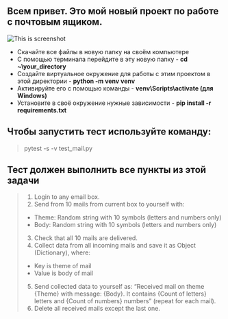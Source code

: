 
## Всем привет. Это мой новый проект по работе с почтовым ящиком.



![This is screenshot](https://sun9-9.userapi.com/impg/-9g3vCOB_51dQijzQ44XBEFWNrKuktA0WvOe8A/P0vN5o47BK8.jpg?size=898x319&quality=95&sign=95a924bf57ccffe50e59679d53e4484e&type=album)
- Скачайте все файлы в новую папку на своём компьютере
- С помощью терминала перейдите в эту новую папку - **cd ~\your_directory**
- Создайте виртуальное окружение для работы с этим проектом в этой директории - **python -m venv venv**
- Активируйте его с помощью команды -  **venv\Scripts\activate (для Windows)**
- Установите в своё окружение нужные зависимости - **pip install -r requirements.txt**

## Чтобы запустить тест используйте команду:
> pytest -s -v test_mail.py

## Тест должен выполнить все пункты из этой задачи
> 1.	Login to any email box.
> 2.	Send from 10 mails from current box to yourself with:
> - Theme: Random string with 10 symbols (letters and numbers only)
> - Body: Random string with 10 symbols (letters and numbers only)
> 3.	Check that all 10 mails are delivered.
> 4.	Collect data from all incoming mails and save it as Object (Dictionary), where:
> - Key is theme of mail
> - Value is body of mail
> 5.	Send collected data to yourself as: “Received mail on theme {Theme} with message: {Body}. It contains {Count of letters} letters and {Count of numbers} numbers” (repeat for each mail).
> 6.	Delete all received mails except the last one.
